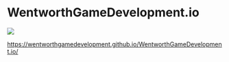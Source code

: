 # WentworthGameDevelopment.io
<a href="https://zenhub.com"><img src="https://raw.githubusercontent.com/ZenHubIO/support/master/zenhub-badge.png"></a>

https://wentworthgamedevelopment.github.io/WentworthGameDevelopment.io/
